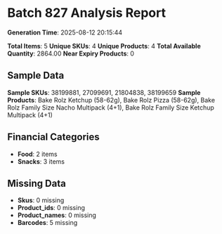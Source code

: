 # Batch 827 Analysis Report

**Generation Time**: 2025-08-12 20:15:44

**Total Items**: 5
**Unique SKUs**: 4
**Unique Products**: 4
**Total Available Quantity**: 2864.00
**Near Expiry Products**: 0

## Sample Data
**Sample SKUs**: 38199881, 27099691, 21804838, 38199659
**Sample Products**: Bake Rolz Ketchup (58-62g), Bake Rolz Pizza (58-62g), Bake Rolz Family Size Nacho Multipack (4+1), Bake Rolz Family Size Ketchup Multipack (4+1)

## Financial Categories
- **Food**: 2 items
- **Snacks**: 3 items

## Missing Data
- **Skus**: 0 missing
- **Product_ids**: 0 missing
- **Product_names**: 0 missing
- **Barcodes**: 5 missing
